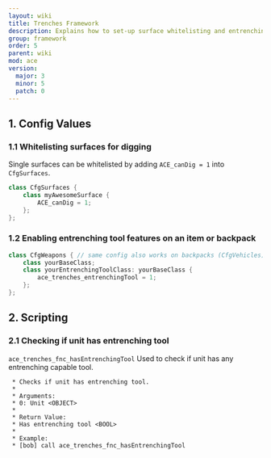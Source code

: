 ```yaml
---
layout: wiki
title: Trenches Framework
description: Explains how to set-up surface whitelisting and entrenching tools.
group: framework
order: 5
parent: wiki
mod: ace
version:
  major: 3
  minor: 5
  patch: 0
---
```


## 1. Config Values

### 1.1 Whitelisting surfaces for digging

Single surfaces can be whitelisted by adding `ACE_canDig = 1` into `CfgSurfaces`.
```cpp
class CfgSurfaces {
    class myAwesomeSurface {
        ACE_canDig = 1;
    };
};
```

### 1.2 Enabling entrenching tool features on an item or backpack

```cpp
class CfgWeapons { // same config also works on backpacks (CfgVehicles)
    class yourBaseClass;
    class yourEntrenchingToolClass: yourBaseClass {
        ace_trenches_entrenchingTool = 1;
    };
};
```

## 2. Scripting

### 2.1 Checking if unit has entrenching tool

`ace_trenches_fnc_hasEntrenchingTool`
Used to check if unit has any entrenching capable tool.

```sqf
 * Checks if unit has entrenching tool.
 *
 * Arguments:
 * 0: Unit <OBJECT>
 *
 * Return Value:
 * Has entrenching tool <BOOL>
 *
 * Example:
 * [bob] call ace_trenches_fnc_hasEntrenchingTool
```
